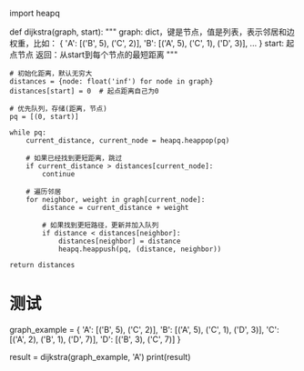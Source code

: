 import heapq

def dijkstra(graph, start):
    """
    graph: dict，键是节点，值是列表，表示邻居和边权重，比如：
           { 'A': [('B', 5), ('C', 2)],
             'B': [('A', 5), ('C', 1), ('D', 3)],
             ... }
    start: 起点节点
    返回：从start到每个节点的最短距离
    """

    # 初始化距离，默认无穷大
    distances = {node: float('inf') for node in graph}
    distances[start] = 0  # 起点距离自己为0

    # 优先队列，存储(距离，节点)
    pq = [(0, start)]

    while pq:
        current_distance, current_node = heapq.heappop(pq)

        # 如果已经找到更短距离，跳过
        if current_distance > distances[current_node]:
            continue

        # 遍历邻居
        for neighbor, weight in graph[current_node]:
            distance = current_distance + weight

            # 如果找到更短路径，更新并加入队列
            if distance < distances[neighbor]:
                distances[neighbor] = distance
                heapq.heappush(pq, (distance, neighbor))

    return distances


# 测试
graph_example = {
    'A': [('B', 5), ('C', 2)],
    'B': [('A', 5), ('C', 1), ('D', 3)],
    'C': [('A', 2), ('B', 1), ('D', 7)],
    'D': [('B', 3), ('C', 7)]
}

result = dijkstra(graph_example, 'A')
print(result)
